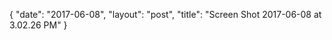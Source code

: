 {
   "date": "2017-06-08",
   "layout": "post",
   "title": "Screen Shot 2017-06-08 at 3.02.26 PM"
}

